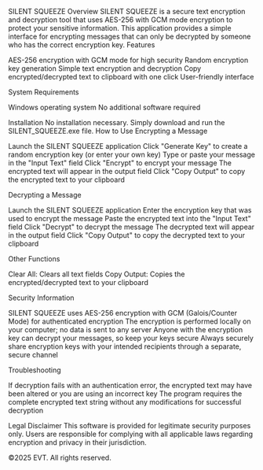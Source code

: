 SILENT SQUEEZE
Overview
SILENT SQUEEZE is a secure text encryption and decryption tool that uses AES-256 with GCM mode encryption to protect your sensitive information. This application provides a simple interface for encrypting messages that can only be decrypted by someone who has the correct encryption key.
Features

AES-256 encryption with GCM mode for high security
Random encryption key generation
Simple text encryption and decryption
Copy encrypted/decrypted text to clipboard with one click
User-friendly interface

System Requirements

Windows operating system
No additional software required

Installation
No installation necessary. Simply download and run the SILENT_SQUEEZE.exe file.
How to Use
Encrypting a Message

Launch the SILENT SQUEEZE application
Click "Generate Key" to create a random encryption key (or enter your own key)
Type or paste your message in the "Input Text" field
Click "Encrypt" to encrypt your message
The encrypted text will appear in the output field
Click "Copy Output" to copy the encrypted text to your clipboard

Decrypting a Message

Launch the SILENT SQUEEZE application
Enter the encryption key that was used to encrypt the message
Paste the encrypted text into the "Input Text" field
Click "Decrypt" to decrypt the message
The decrypted text will appear in the output field
Click "Copy Output" to copy the decrypted text to your clipboard

Other Functions

Clear All: Clears all text fields
Copy Output: Copies the encrypted/decrypted text to your clipboard

Security Information

SILENT SQUEEZE uses AES-256 encryption with GCM (Galois/Counter Mode) for authenticated encryption
The encryption is performed locally on your computer; no data is sent to any server
Anyone with the encryption key can decrypt your messages, so keep your keys secure
Always securely share encryption keys with your intended recipients through a separate, secure channel

Troubleshooting

If decryption fails with an authentication error, the encrypted text may have been altered or you are using an incorrect key
The program requires the complete encrypted text string without any modifications for successful decryption

Legal Disclaimer
This software is provided for legitimate security purposes only. Users are responsible for complying with all applicable laws regarding encryption and privacy in their jurisdiction.

©2025 EVT. All rights reserved.
